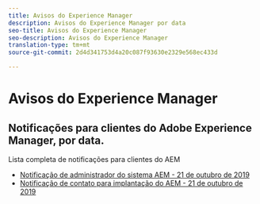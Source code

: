 ```yaml
---
title: Avisos do Experience Manager
description: Avisos do Experience Manager por data
seo-title: Avisos do Experience Manager
seo-description: Avisos do Experience Manager
translation-type: tm+mt
source-git-commit: 2d4d341753d4a20c087f93630e2329e568ec433d

---
```



# Avisos do Experience Manager

## Notificações para clientes do Adobe Experience Manager, por data.

Lista completa de notificações para clientes do AEM

* [Notificação de administrador do sistema AEM - 21 de outubro de 2019](aem-admin.md)
* [Notificação de contato para implantação do AEM - 21 de outubro de 2019](aem-deploy.md)
